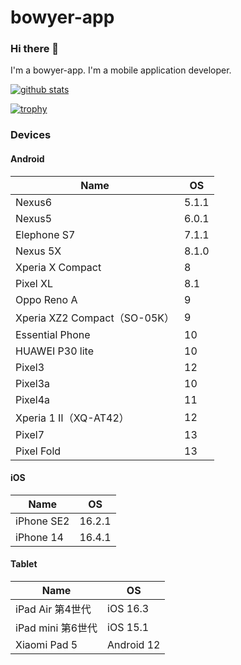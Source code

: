 # bowyer-app
### Hi there 👋
I'm a bowyer-app. I'm a mobile application developer.

[![github stats](https://github-readme-stats.vercel.app/api?username=bowyer-app&show_icons=true&count_private=true&theme=dracula)](https://github.com/anuraghazra/github-readme-stats)

[![trophy](https://github-profile-trophy.vercel.app/?username=bowyer-app)](https://github.com/ryo-ma/github-profile-trophy)

<!--
**bowyer-app/bowyer-app** is a ✨ _special_ ✨ repository because its `README.md` (this file) appears on your GitHub profile.

Here are some ideas to get you started:

- 🔭 I’m currently working on ...
- 🌱 I’m currently learning ...
- 👯 I’m looking to collaborate on ...
- 🤔 I’m looking for help with ...
- 💬 Ask me about ...
- 📫 How to reach me: ...
- 😄 Pronouns: ...
- ⚡ Fun fact: ...
-->

### Devices
#### Android
|  Name  |  OS  |
| ---- | ---- |
|  Nexus6  |  5.1.1  |
|  Nexus5 |  6.0.1  |
|  Elephone S7  |  7.1.1  |
|  Nexus 5X  | 8.1.0  |
|  Xperia X Compact  | 8  |
|  Pixel XL  | 8.1  |
|  Oppo Reno A  | 9  |
|  Xperia XZ2 Compact（SO-05K）  | 9  |
|  Essential Phone  | 10  |
|  HUAWEI P30 lite  | 10  |
|  Pixel3  |  12  |
|  Pixel3a  |  10  |
|  Pixel4a  |  11  |
|  Xperia 1 Ⅱ（XQ-AT42）  |  12  |
|  Pixel7  |  13  |
|  Pixel Fold  |  13  |

#### iOS
|  Name  |  OS  |
| ---- | ---- |
|  iPhone SE2  |  	16.2.1  |
|  iPhone 14  |  	16.4.1  |
#### Tablet
|  Name  |  OS  |
| ---- | ---- |
|  iPad Air 第4世代  |  	iOS 16.3  |
|  iPad mini 第6世代  |  	iOS 15.1  |
|  Xiaomi Pad 5  |  Android 12  |


